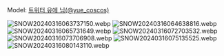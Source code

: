 ﻿---
dddd: 2024.03.09 서코 토
nickname: 유에
sns_type: x
sns_id: yue_coscos
---

<a name="yue_coscos"></a>
Model: <a href="https://x.com/yue_coscos" target="_blank">트위터 유에 님(@yue_coscos)</a>

![SNOW20240316063737150.webp](/assets/img/2024/03-09/유에/SNOW20240316063737150.webp)
![SNOW20240316064638816.webp](/assets/img/2024/03-09/유에/SNOW20240316064638816.webp)
![SNOW20240316065731649.webp](/assets/img/2024/03-09/유에/SNOW20240316065731649.webp)
![SNOW20240316072703532.webp](/assets/img/2024/03-09/유에/SNOW20240316072703532.webp)
![SNOW20240316073706908.webp](/assets/img/2024/03-09/유에/SNOW20240316073706908.webp)
![SNOW20240316075135525.webp](/assets/img/2024/03-09/유에/SNOW20240316075135525.webp)
![SNOW20240316080143110.webp](/assets/img/2024/03-09/유에/SNOW20240316080143110.webp)